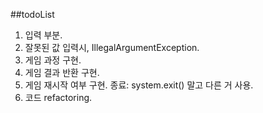 ##todoList

1. 입력 부분.
2. 잘못된 값 입력시, IllegalArgumentException.
3. 게임 과정 구현.
4. 게임 결과 반환 구현.
5. 게임 재시작 여부 구현. 종료: system.exit() 말고 다른 거 사용.
6. 코드 refactoring.



